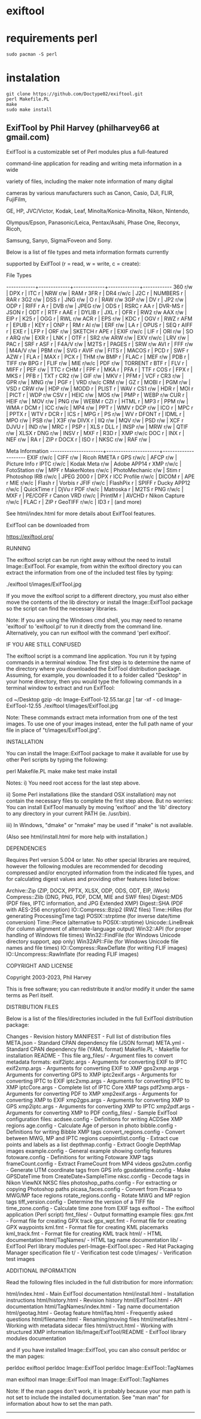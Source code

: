 # exiftool

# requirements perl
```
sudo pacman -S perl
```
# instalation
```
git clone https://github.com/Doctype02/exiftool.git
perl Makefile.PL
make
sudo make install

```

ExifTool by Phil Harvey (philharvey66 at gmail.com)
----------------------------------------------------------------------------

ExifTool is a customizable set of Perl modules plus a full-featured

command-line application for reading and writing meta information in a wide

variety of files, including the maker note information of many digital

cameras by various manufacturers such as Canon, Casio, DJI, FLIR, FujiFilm,

GE, HP, JVC/Victor, Kodak, Leaf, Minolta/Konica-Minolta, Nikon, Nintendo,

Olympus/Epson, Panasonic/Leica, Pentax/Asahi, Phase One, Reconyx, Ricoh,

Samsung, Sanyo, Sigma/Foveon and Sony.

Below is a list of file types and meta information formats currently

supported by ExifTool (r = read, w = write, c = create):


  File Types
  
  ------------+-------------+-------------+-------------+------------
  360   r/w   | DPX   r     | ITC   r     | NRW   r/w   | RAM   r
  3FR   r     | DR4   r/w/c | J2C   r     | NUMBERS r   | RAR   r 
  3G2   r/w   | DSS   r     | JNG   r/w   | O     r     | RAW   r/w 
  3GP   r/w   | DV    r     | JP2   r/w   | ODP   r     | RIFF  r
  A     r     | DVB   r/w   | JPEG  r/w   | ODS   r     | RSRC  r
  AA    r     | DVR-MS r    | JSON  r     | ODT   r     | RTF   r
  AAE   r     | DYLIB r     | JXL   r     | OFR   r     | RW2   r/w
  AAX   r/w   | EIP   r     | K25   r     | OGG   r     | RWL   r/w
  ACR   r     | EPS   r/w   | KDC   r     | OGV   r     | RWZ   r
  AFM   r     | EPUB  r     | KEY   r     | ONP   r     | RM    r
  AI    r/w   | ERF   r/w   | LA    r     | OPUS  r     | SEQ   r
  AIFF  r     | EXE   r     | LFP   r     | ORF   r/w   | SKETCH r
  APE   r     | EXIF  r/w/c | LIF   r     | ORI   r/w   | SO    r
  ARQ   r/w   | EXR   r     | LNK   r     | OTF   r     | SR2   r/w
  ARW   r/w   | EXV   r/w/c | LRV   r/w   | PAC   r     | SRF   r
  ASF   r     | F4A/V r/w   | M2TS  r     | PAGES r     | SRW   r/w
  AVI   r     | FFF   r/w   | M4A/V r/w   | PBM   r/w   | SVG   r
  AVIF  r/w   | FITS  r     | MACOS r     | PCD   r     | SWF   r
  AZW   r     | FLA   r     | MAX   r     | PCX   r     | THM   r/w
  BMP   r     | FLAC  r     | MEF   r/w   | PDB   r     | TIFF  r/w
  BPG   r     | FLIF  r/w   | MIE   r/w/c | PDF   r/w   | TORRENT r
  BTF   r     | FLV   r     | MIFF  r     | PEF   r/w   | TTC   r
  CHM   r     | FPF   r     | MKA   r     | PFA   r     | TTF   r
  COS   r     | FPX   r     | MKS   r     | PFB   r     | TXT   r
  CR2   r/w   | GIF   r/w   | MKV   r     | PFM   r     | VCF   r
  CR3   r/w   | GPR   r/w   | MNG   r/w   | PGF   r     | VRD   r/w/c
  CRM   r/w   | GZ    r     | MOBI  r     | PGM   r/w   | VSD   r
  CRW   r/w   | HDP   r/w   | MODD  r     | PLIST r     | WAV   r
  CS1   r/w   | HDR   r     | MOI   r     | PICT  r     | WDP   r/w
  CSV   r     | HEIC  r/w   | MOS   r/w   | PMP   r     | WEBP  r/w
  CUR   r     | HEIF  r/w   | MOV   r/w   | PNG   r/w   | WEBM  r
  CZI   r     | HTML  r     | MP3   r     | PPM   r/w   | WMA   r
  DCM   r     | ICC   r/w/c | MP4   r/w   | PPT   r     | WMV   r
  DCP   r/w   | ICO   r     | MPC   r     | PPTX  r     | WTV   r
  DCR   r     | ICS   r     | MPG   r     | PS    r/w   | WV    r
  DFONT r     | IDML  r     | MPO   r/w   | PSB   r/w   | X3F   r/w
  DIVX  r     | IIQ   r/w   | MQV   r/w   | PSD   r/w   | XCF   r
  DJVU  r     | IND   r/w   | MRC   r     | PSP   r     | XLS   r
  DLL   r     | INSP  r/w   | MRW   r/w   | QTIF  r/w   | XLSX  r
  DNG   r/w   | INSV  r     | MXF   r     | R3D   r     | XMP   r/w/c
  DOC   r     | INX   r     | NEF   r/w   | RA    r     | ZIP   r
  DOCX  r     | ISO   r     | NKSC  r/w   | RAF   r/w   |

  Meta Information
  ----------------------+----------------------+---------------------
  EXIF           r/w/c  |  CIFF           r/w  |  Ricoh RMETA    r
  GPS            r/w/c  |  AFCP           r/w  |  Picture Info   r
  IPTC           r/w/c  |  Kodak Meta     r/w  |  Adobe APP14    r
  XMP            r/w/c  |  FotoStation    r/w  |  MPF            r
  MakerNotes     r/w/c  |  PhotoMechanic  r/w  |  Stim           r
  Photoshop IRB  r/w/c  |  JPEG 2000      r    |  DPX            r
  ICC Profile    r/w/c  |  DICOM          r    |  APE            r
  MIE            r/w/c  |  Flash          r    |  Vorbis         r
  JFIF           r/w/c  |  FlashPix       r    |  SPIFF          r
  Ducky APP12    r/w/c  |  QuickTime      r    |  DjVu           r
  PDF            r/w/c  |  Matroska       r    |  M2TS           r
  PNG            r/w/c  |  MXF            r    |  PE/COFF        r
  Canon VRD      r/w/c  |  PrintIM        r    |  AVCHD          r
  Nikon Capture  r/w/c  |  FLAC           r    |  ZIP            r
  GeoTIFF        r/w/c  |  ID3            r    |  (and more)

See html/index.html for more details about ExifTool features.

ExifTool can be downloaded from

  https://exiftool.org/

RUNNING

The exiftool script can be run right away without the need to install
Image::ExifTool.  For example, from within the exiftool directory you can
extract the information from one of the included test files by typing:

  ./exiftool t/images/ExifTool.jpg

If you move the exiftool script to a different directory, you must also
either move the contents of the lib directory or install the Image::ExifTool
package so the script can find the necessary libraries.

Note:  If you are using the Windows cmd shell, you may need to rename
'exiftool' to 'exiftool.pl' to run it directly from the command line.
Alternatively, you can run exiftool with the command 'perl exiftool'.

IF YOU ARE STILL CONFUSED

The exiftool script is a command line application.  You run it by typing
commands in a terminal window.  The first step is to determine the name of
the directory where you downloaded the ExifTool distribution package.
Assuming, for example, you downloaded it to a folder called "Desktop" in
your home directory, then you would type the following commands in a
terminal window to extract and run ExifTool:

  cd ~/Desktop
  gzip -dc Image-ExifTool-12.55.tar.gz | tar -xf -
  cd Image-ExifTool-12.55
  ./exiftool t/images/ExifTool.jpg

Note:  These commands extract meta information from one of the test images. 
To use one of your images instead, enter the full path name of your file in
place of "t/images/ExifTool.jpg".

INSTALLATION

You can install the Image::ExifTool package to make it available for use by
other Perl scripts by typing the following:

  perl Makefile.PL
  make
  make test
  make install

Notes:
  i) You need root access for the last step above.

  ii) Some Perl installations (like the standard OSX installation) may not
  contain the necessary files to complete the first step above.  But no
  worries:  You can install ExifTool manually by moving 'exiftool' and the
  'lib' directory to any directory in your current PATH (ie. /usr/bin).

  iii) In Windows, "dmake" or "nmake" may be used if "make" is not
  available.

(Also see html/install.html for more help with installation.)

DEPENDENCIES

Requires Perl version 5.004 or later.  No other special libraries are
required, however the following modules are recommended for decoding
compressed and/or encrypted information from the indicated file types, and
for calculating digest values and providing other features listed below:

  Archive::Zip         (ZIP, DOCX, PPTX, XLSX, ODP, ODS, ODT, EIP, iWork)
  Compress::Zlib       (DNG, PNG, PDF, DCM, MIE and SWF files)
  Digest::MD5          (PDF files, IPTC information, and JPG Extended XMP)
  Digest::SHA          (PDF with AES-256 encryption)
  IO::Compress::Bzip2  (RWZ files)
  Time::HiRes          (for generating ProcessingTime tag)
  POSIX::strptime      (for inverse date/time conversion)
  Time::Piece          (alternative to POSIX::strptime)
  Unicode::LineBreak   (for column alignment of alternate-language output)
  Win32::API           (for proper handling of Windows file times)
  Win32::FindFile      (for Windows Unicode directory support, app only)
  Win32API::File       (for Windows Unicode file names and file times)
  IO::Compress::RawDeflate   (for writing FLIF images)
  IO::Uncompress::RawInflate (for reading FLIF images)

COPYRIGHT AND LICENSE

Copyright 2003-2023, Phil Harvey

This is free software; you can redistribute it and/or modify it under the
same terms as Perl itself.

DISTRIBUTION FILES

Below is a list of the files/directories included in the full ExifTool
distribution package:

  Changes                   - Revision history
  MANIFEST                  - Full list of distribution files
  META.json                 - Standard CPAN dependency file (JSON format)
  META.yml                  - Standard CPAN dependency file (YAML format)
  Makefile.PL               - Makefile for installation
  README                    - This file
  arg_files/                - Argument files to convert metadata formats:
    exif2iptc.args            - Arguments for converting EXIF to IPTC
    exif2xmp.args             - Arguments for converting EXIF to XMP
    gps2xmp.args              - Arguments for converting GPS to XMP
    iptc2exif.args            - Arguments for converting IPTC to EXIF
    iptc2xmp.args             - Arguments for converting IPTC to XMP
    iptcCore.args             - Complete list of IPTC Core XMP tags
    pdf2xmp.args              - Arguments for converting PDF to XMP
    xmp2exif.args             - Arguments for converting XMP to EXIF
    xmp2gps.args              - Arguments for converting XMP to GPS
    xmp2iptc.args             - Arguments for converting XMP to IPTC
    xmp2pdf.args              - Arguments for converting XMP to PDF
  config_files/             - Sample ExifTool configuration files:
    acdsee.config             - Definitions for writing ACDSee XMP regions
    age.config                - Calculate Age of person in photo
    bibble.config             - Definitions for writing Bibble XMP tags
    convert_regions.config    - Convert between MWG, MP and IPTC regions
    cuepointlist.config       - Extract cue points and labels as a list
    depthmap.config           - Extract Google DepthMap images
    example.config            - General example showing config features
    fotoware.config           - Definitions for writing Fotoware XMP tags
    frameCount.config         - Extract FrameCount from MP4 videos
    gps2utm.config            - Generate UTM coordinate tags from GPS info
    gpsdatetime.config        - Make GPSDateTime from CreateDate+SampleTime
    nksc.config               - Decode tags in Nikon ViewNX NKSC files
    photoshop_paths.config    - For extracting or copying Photoshop paths
    picasa_faces.config       - Convert from Picasa to MWG/MP face regions
    rotate_regions.config     - Rotate MWG and MP region tags
    tiff_version.config       - Determine the version of a TIFF file
    time_zone.config          - Calculate time zone from EXIF tags
  exiftool                  - The exiftool application (Perl script)
  fmt_files/                - Output formatting example files:
    gpx.fmt                   - Format file for creating GPX track
    gpx_wpt.fmt               - Format file for creating GPX waypoints
    kml.fmt                   - Format file for creating KML placemarks
    kml_track.fmt             - Format file for creating KML track
  html/                     - HTML documentation
  html/TagNames/            - HTML tag name documentation
  lib/                      - ExifTool Perl library modules
  perl-Image-ExifTool.spec  - Red Hat Packaging Manager specification file
  t/                        - Verification test code
  t/images/                 - Verification test images

ADDITIONAL INFORMATION

Read the following files included in the full distribution for more
information:

  html/index.html           - Main ExifTool documentation
  html/install.html         - Installation instructions
  html/history.html         - Revision history
  html/ExifTool.html        - API documentation
  html/TagNames/index.html  - Tag name documentation
  html/geotag.html          - Geotag feature
  html/faq.html             - Frequently asked questions
  html/filename.html        - Renaming/moving files
  html/metafiles.html       - Working with metadata sidecar files
  html/struct.html          - Working with structured XMP information
  lib/Image/ExifTool/README - ExifTool library modules documentation

and if you have installed Image::ExifTool, you can also consult perldoc or
the man pages:

  perldoc exiftool
  perldoc Image::ExifTool
  perldoc Image::ExifTool::TagNames

  man exiftool
  man Image::ExifTool
  man Image::ExifTool::TagNames

Note: If the man pages don't work, it is probably because your man path is
not set to include the installed documentation.  See "man man" for
information about how to set the man path.

----------------------------------------------------------------------------

